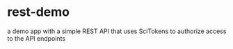 # rest-demo
a demo app with a simple REST API that uses SciTokens to authorize access to the API endpoints

